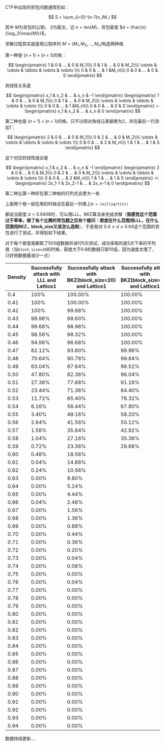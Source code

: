 CTF中出现的背包问题通常形如：



$$
S = \sum_{i=0}^{n-1}x_iM_i
$$


其中 $M$为背包的公钥， $S$为密文，记 $n = \mathrm{len}(M)$，背包密度 $d = \frac{n}{\log_2(\max(M))}$。

求解过程其实就是用公钥序列 $M= (M_1,M_2,...,M_n)$构造两种格

第一种是 $(n+1)\times (n+1)$的格：



$$
\begin{pmatrix}
1 & 0 & ... & 0 & M_1\\\\
0 & 1 & ... & 0 & M_2\\\\
\vdots & \vdots & \ddots & \vdots & \vdots \\\\
0 & 0 & ... & 1 &M_n\\\\
0 & 0 & ... & 0 & S
\end{pmatrix}
$$


其线性关系是



$$
\begin{pmatrix}
x_1 & x_2 & ... & x_n & -1
\end{pmatrix}
\begin{pmatrix}
1 & 0 & ... & 0 & M_1\\\\
0 & 1 & ... & 0 & M_2\\\\
\vdots & \vdots & \ddots & \vdots & \vdots \\\\
0 & 0 & ... & 1 &M_n\\\\
0 & 0 & ... & 0 & S
\end{pmatrix} = \begin{pmatrix}
x_1 & x_2 & ... & x_n & 0
\end{pmatrix}
$$



第二种也是 $(n+1)\times(n+1)$的格，只不过把对角线元素替换为2，并在最后一行添加1：



$$
\begin{pmatrix}
2 & 0 & ... & 0 & M_1\\\\
0 & 2 & ... & 0 & M_2\\\\
\vdots & \vdots & \ddots & \vdots & \vdots \\\\
0 & 0 & ... & 2 & M_n\\\\
1 & 1 & ... & 1 & S
\end{pmatrix}
$$


这个对应的线性组合是



$$
\begin{pmatrix}
x_1 & x_2 & ... & x_n & -1
\end{pmatrix}
\begin{pmatrix}
2 & 0 & ... & 0 & M_1\\\\
0 & 2 & ... & 0 & M_2\\\\
\vdots & \vdots & \ddots & \vdots & \vdots \\\\
0 & 0 & ... & 2 &M_n\\\\
1 & 1 & ... & 1 & S
\end{pmatrix}
=\
\begin{pmatrix}
2x_1-1 & 2x_2-1 & ... & 2x_n-1 & 0
\end{pmatrix}
$$



第二种比第一种好在第二种格的行列式会更大一些

上面两个格一般在用的时候会在最后一列乘上`N = ceil(sqrt(n))`

都说当密度 $d < 0.9408$时，可以用LLL、BKZ算法来完成求解（**我感觉这个范围过于草率，做了各个比赛的背包题之后有个疑问：密度在什么范围用LLL，在什么范围用BKZ，block_size又该怎么选取**），于是我对 $0.4 \le d \le 0.94$这个范围的背包进行了测试，并得到如下结果。

对于每个密度我都取了500组数据并进行5次测试，成功率取的是5次下来的平均值（当`block_size=26`的时候，密度大于0.8的数据只取10组，因为速度太慢了，只好把数据量减少一点）

| Density | Successfully attack with LLL and Lattice1 | Successfully attack with BKZ(block_size=20) and Lattice1 | Successfully attack with BKZ(block_size=26) and Lattice1 | Successfully attack with LLL and Lattice2 | Successfully attack with BKZ(block_size=20) and Lattice2 | Successfully attack with BKZ(block_size=26) and Lattice2 |
| ------- | ----------------------------------------- | -------------------------------------------------------- | -------------------------------------------------------- | ----------------------------------------- | -------------------------------------------------------- | -------------------------------------------------------- |
| 0.4     | 100%                                      | 100.00%                                                  | 100.00%                                                  | 100%                                      | 100%                                                     | 100%                                                     |
| 0.41    | 100%                                      | 100.00%                                                  | 100.00%                                                  | 100%                                      | 100%                                                     | 100%                                                     |
| 0.42    | 100%                                      | 99.88%                                                   | 100.00%                                                  | 100%                                      | 100%                                                     | 100%                                                     |
| 0.43    | 99.96%                                    | 99.60%                                                   | 100.00%                                                  | 100%                                      | 100%                                                     | 100%                                                     |
| 0.44    | 99.68%                                    | 98.96%                                                   | 100.00%                                                  | 100%                                      | 100%                                                     | 100%                                                     |
| 0.45    | 98.56%                                    | 98.32%                                                   | 100.00%                                                  | 100%                                      | 100%                                                     | 100%                                                     |
| 0.46    | 94.96%                                    | 96.68%                                                   | 100.00%                                                  | 99.96%                                    | 100%                                                     | 100%                                                     |
| 0.47    | 82.12%                                    | 93.60%                                                   | 99.96%                                                   | 99.84%                                    | 100%                                                     | 100%                                                     |
| 0.48    | 70.64%                                    | 90.76%                                                   | 99.84%                                                   | 99.64%                                    | 100%                                                     | 100%                                                     |
| 0.49    | 63.04%                                    | 87.64%                                                   | 98.52%                                                   | 99.24%                                    | 100%                                                     | 100%                                                     |
| 0.50    | 47.80%                                    | 82.36%                                                   | 96.04%                                                   | 97.60%                                    | 100%                                                     | 100%                                                     |
| 0.51    | 27.36%                                    | 77.68%                                                   | 91.16%                                                   | 95.44%                                    | 100%                                                     | 100%                                                     |
| 0.52    | 23.44%                                    | 71.36%                                                   | 84.40%                                                   | 91.68%                                    | 100%                                                     | 100%                                                     |
| 0.53    | 11.72%                                    | 65.40%                                                   | 76.32%                                                   | 84.04%                                    | 100%                                                     | 100%                                                     |
| 0.54    | 6.16%                                     | 56.44%                                                   | 67.80%                                                   | 75.68%                                    | 100%                                                     | 100%                                                     |
| 0.55    | 3.40%                                     | 49.16%                                                   | 58.20%                                                   | 66.48%                                    | 100%                                                     | 100%                                                     |
| 0.56    | 2.64%                                     | 41.56%                                                   | 50.12%                                                   | 53.56%                                    | 100%                                                     | 100%                                                     |
| 0.57    | 1.56%                                     | 35.64%                                                   | 42.92%                                                   | 42.60%                                    | 100%                                                     | 100%                                                     |
| 0.58    | 1.04%                                     | 27.16%                                                   | 35.36%                                                   | 31.92%                                    | 100%                                                     | 100%                                                     |
| 0.59    | 0.72%                                     | 23.36%                                                   | 29.68%                                                   | 21.00%                                    | 100%                                                     | 100%                                                     |
| 0.60    | 0.48%                                     | 18.56%                                                   |                                                          | 13.44%                                    | 100%                                                     | 100%                                                     |
| 0.61    | 0.04%                                     | 14.88%                                                   |                                                          | 7.20%                                     | 99.96%                                                   | 100%                                                     |
| 0.62    | 0.24%                                     | 10.56%                                                   |                                                          | 4.24%                                     | 99.88%                                                   | 100%                                                     |
| 0.63    | 0.00%                                     | 8.80%                                                    |                                                          | 1.84%                                     | 99.72%                                                   | 100%                                                     |
| 0.64    | 0.00%                                     | 5.24%                                                    |                                                          | 0.76%                                     | 99.20%                                                   | 100%                                                     |
| 0.65    | 0.00%                                     | 4.44%                                                    |                                                          | 0.28%                                     | 98.60%                                                   | 100%                                                     |
| 0.66    | 0.04%                                     | 2.48%                                                    |                                                          | 0.20%                                     | 96.72%                                                   | 99.96%                                                   |
| 0.67    | 0.00%                                     | 1.56%                                                    |                                                          | 0.12%                                     | 93.44%                                                   | 99.88%                                                   |
| 0.68    | 0.00%                                     | 1.36%                                                    |                                                          | 0.00%                                     | 89.44%                                                   | 99.52%                                                   |
| 0.69    | 0.00%                                     | 0.88%                                                    |                                                          | 0.00%                                     | 83.44%                                                   | 99.60%                                                   |
| 0.70    | 0.00%                                     | 0.44%                                                    |                                                          | 0.00%                                     | 78.16%                                                   | 98.92%                                                   |
| 0.71    | 0.00%                                     | 0.36%                                                    |                                                          | 0.00%                                     | 66.08%                                                   | 97.84%                                                   |
| 0.72    | 0.00%                                     | 0.20%                                                    |                                                          | 0.00%                                     | 56.12%                                                   | 95.96%                                                   |
| 0.73    | 0.00%                                     | 0.04%                                                    |                                                          | 0.00%                                     | 44.28%                                                   | 93.92%                                                   |
| 0.74    | 0.00%                                     | 0.08%                                                    |                                                          | 0.00%                                     | 34.60%                                                   | 90.04%                                                   |
| 0.75    | 0.00%                                     | 0.00%                                                    |                                                          | 0.00%                                     | 25.32%                                                   | 84.96%                                                   |
| 0.76    | 0.00%                                     | 0.04%                                                    |                                                          | 0.00%                                     | 17.72%                                                   | 76.60%                                                   |
| 0.77    | 0.00%                                     | 0.00%                                                    |                                                          | 0.00%                                     | 12.12%                                                   | 66.44%                                                   |
| 0.78    | 0.00%                                     | 0.00%                                                    |                                                          | 0.00%                                     | 7.84%                                                    | 58.56%                                                   |
| 0.79    | 0.00%                                     | 0.00%                                                    |                                                          | 0.00%                                     | 4.48%                                                    | 47.48%                                                   |
| 0.80    | 0.00%                                     | 0.00%                                                    |                                                          | 0.00%                                     | 2.12%                                                    | 35.68%                                                   |
| 0.81    | 0.00%                                     | 0.00%                                                    |                                                          | 0.00%                                     | 0.96%                                                    | 24.92%                                                   |
| 0.82    | 0.00%                                     | 0.00%                                                    |                                                          | 0.00%                                     | 0.32%                                                    | 17.00%                                                   |
| 0.83    | 0.00%                                     | 0.00%                                                    |                                                          | 0.00%                                     | 0.08%                                                    | 11.84%                                                   |
| 0.84    | 0.00%                                     | 0.00%                                                    |                                                          | 0.00%                                     | 0.04%                                                    | 7.00%                                                    |
| 0.85    | 0.00%                                     | 0.00%                                                    |                                                          | 0.00%                                     | 0.00%                                                    | 4.56%                                                    |
| 0.86    | 0.00%                                     | 0.00%                                                    |                                                          | 0.00%                                     | 0.00%                                                    | 2.32%                                                    |
| 0.87    | 0.00%                                     | 0.00%                                                    |                                                          | 0.00%                                     | 0.00%                                                    | 0.68%                                                    |
| 0.88    | 0.00%                                     | 0.00%                                                    |                                                          | 0.00%                                     | 0.00%                                                    | 0.40%                                                    |
| 0.89    | 0.00%                                     | 0.00%                                                    |                                                          | 0.00%                                     | 0.00%                                                    | 0.08%                                                    |
| 0.90    | 0.00%                                     | 0.00%                                                    |                                                          | 0.00%                                     | 0.00%                                                    | 0.00%                                                    |
| 0.91    | 0.00%                                     | 0.00%                                                    |                                                          | 0.00%                                     | 0.00%                                                    | 0.00%                                                    |
| 0.92    | 0.00%                                     | 0.00%                                                    |                                                          | 0.00%                                     | 0.00%                                                    | 0.00%                                                    |
| 0.93    | 0.00%                                     | 0.00%                                                    |                                                          | 0.00%                                     | 0.00%                                                    | 0.00%                                                    |
| 0.94    | 0.00%                                     | 0.00%                                                    |                                                          | 0.00%                                     | 0.00%                                                    | 0.00%                                                    |

数据持续更新....
